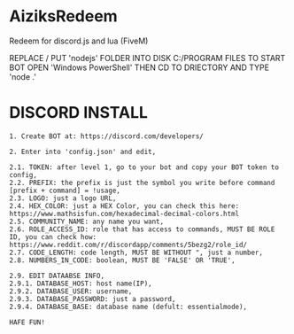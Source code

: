 # AiziksRedeem
Redeem for discord.js and lua (FiveM)

REPLACE / PUT 'nodejs' FOLDER INTO DISK C:/PROGRAM FILES
TO START BOT OPEN 'Windows PowerShell' THEN CD TO DRIECTORY AND TYPE 'node .'

# DISCORD INSTALL
	1. Create BOT at: https://discord.com/developers/

	2. Enter into 'config.json' and edit,

	2.1. TOKEN: after level 1, go to your bot and copy your BOT token to config,
	2.2. PREFIX: the prefix is just the symbol you write before command [prefix + command] = !usage,
	2.3. LOGO: just a logo URL,
	2.4. HEX_COLOR: just a HEX Color, you can check this here: https://www.mathsisfun.com/hexadecimal-decimal-colors.html
	2.5. COMMUNITY_NAME: any name you want,
	2.6. ROLE_ACCESS_ID: role that has access to commands, MUST BE ROLE ID, you can check how: https://www.reddit.com/r/discordapp/comments/5bezg2/role_id/
	2.7. CODE_LENGTH: code length, MUST BE WITHOUT ", just a number,
	2.8. NUMBERS_IN_CODE: boolean, MUST BE 'FALSE' OR 'TRUE',
	
	2.9. EDIT DATAABSE INFO,
	2.9.1. DATABASE_HOST: host name(IP),
	2.9.2. DATABASE_USER: username,
	2.9.3. DATABASE_PASSWORD: just a password,
	2.9.4. DATABASE_BASE: database name (defult: essentialmode),

	HAFE FUN!
